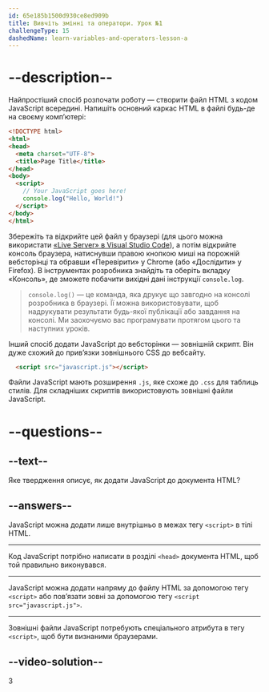 ```yaml
---
id: 65e185b1500d930ce8ed909b
title: Вивчіть змінні та оператори. Урок №1
challengeType: 15
dashedName: learn-variables-and-operators-lesson-a
---
```


# --description--
Найпростіший спосіб розпочати роботу — створити файл HTML з кодом JavaScript всередині. Напишіть основний каркас HTML в файлі будь-де на своєму комп’ютері:

```html
<!DOCTYPE html>
<html>
<head>
  <meta charset="UTF-8">
  <title>Page Title</title>
</head>
<body>
  <script>
    // Your JavaScript goes here!
    console.log("Hello, World!")
  </script>
</body>
</html>
```

Збережіть та відкрийте цей файл у браузері (для цього можна використати <a href="https://marketplace.visualstudio.com/items?itemName=ritwickdey.LiveServer" target="_blank" >«Live Server» в Visual Studio Code</a>), а потім відкрийте консоль браузера, натиснувши правою кнопкою миші на порожній вебсторінці та обравши «Перевірити» у Chrome (або «Дослідити» у Firefox). В інструментах розробника знайдіть та оберіть вкладку «Консоль», де зможете побачити вихідні дані інструкції `console.log`.

> `console.log()` — це команда, яка друкує що завгодно на консолі розробника в браузері. Її можна використовувати, щоб надрукувати результати будь-якої публікації або завдання на консолі. Ми заохочуємо вас програмувати протягом цього та наступних уроків.

Інший спосіб додати JavaScript до вебсторінки — зовнішній скрипт. Він дуже схожий до прив’язки зовнішнього CSS до вебсайту.

```html
  <script src="javascript.js"></script>
```

Файли JavaScript мають розширення `.js`, яке схоже до `.css` для таблиць стилів. Для складніших скриптів використовують зовнішні файли JavaScript.

# --questions--

## --text--

Яке твердження описує, як додати JavaScript до документа HTML?

## --answers--

JavaScript можна додати лише внутрішньо в межах тегу `<script>` в тілі HTML.

---

Код JavaScript потрібно написати в розділі `<head>` документа HTML, щоб той правильно виконувався.

---

JavaScript можна додати напряму до файлу HTML за допомогою тегу `<script>` або пов’язати зовні за допомогою тегу `<script src="javascript.js">`.

---

Зовнішні файли JavaScript потребують спеціального атрибута в тегу `<script>`, щоб бути визнаними браузерами.


## --video-solution--

3
